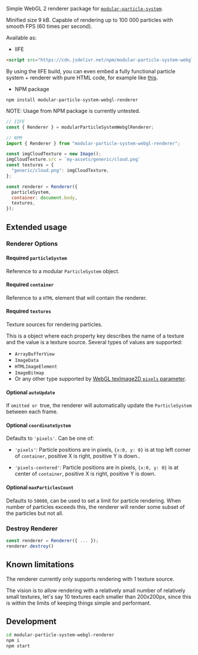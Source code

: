Simple WebGL 2 renderer package for [`modular-particle-system`](https://www.npmjs.com/package/modular-particle-system).

Minified size 9 kB.
Capable of rendering up to 100 000 particles with smooth FPS (60 times per second).

Available as:

- IIFE

```html
<script src="https://cdn.jsdelivr.net/npm/modular-particle-system-webgl-renderer@1.0.0/index.iife.js"></script>
```

By using the IIFE build, you can even embed a fully functional particle system + renderer with pure HTML code, for example like [this](../examples/pure-html/README.md).


- NPM package

`npm install modular-particle-system-webgl-renderer`

NOTE: Usage from NPM package is currently untested.

```js
// IIFE
const { Renderer } = modularParticleSystemWebglRenderer;

// NPM
import { Renderer } from "modular-particle-system-webgl-renderer";

const imgCloudTexture = new Image();
imgCloudTexture.src = `my-assets/generic/cloud.png`
const textures = {
  "generic/cloud.png": imgCloudTexture,
};

const renderer = Renderer({
  particleSystem,
  container: document.body,
  textures,
});
```

## Extended usage

### Renderer Options

#### **Required** `particleSystem`

Reference to a modular `ParticleSystem` object.

#### **Required** `container`

Reference to a `HTML` element that will contain the renderer.

#### **Required** `textures`

Texture sources for rendering particles.

This is a object where each property key describes the name of a texture and the value is a texture source. Several types of values are supported:
- `ArrayBufferView`
- `ImageData`
- `HTMLImageElement`
- `ImageBitmap`
- Or any other type supported by [WebGL texImage2D `pixels` parameter](https://developer.mozilla.org/en-US/docs/Web/API/WebGLRenderingContext/texImage2D).

#### Optional `autoUpdate`

If `omitted or `true, the renderer will automatically update the `ParticleSystem` between each frame. 

#### Optional `coordinateSystem`

Defaults to `'pixels'`. Can be one of:

- `'pixels'`: Particle positions are in pixels, `{x:0, y: 0}` is at top left corner of `container`, positive X is right, positive Y is down..

- `'pixels-centered'`: Particle positions are in pixels, `{x:0, y: 0}` is at center of `container`, positive X is right, positive Y is down.


#### Optional `maxParticlesCount`

Defaults to `50000`, can be used to set a limit for particle rendering.
When number of particles exceeds this, the renderer will render some subset of the particles but not all.

### Destroy Renderer

```js
const renderer = Renderer({ ... });
renderer.destroy()
```

## Known limitations

The renderer currently only supports rendering with 1 texture source.

The vision is to allow rendering with a relatively small number of relatively small textures, let's say 10 textures each smaller than 200x200px, since this is within the limits of keeping things simple and performant.

## Development

```bash
cd modular-particle-system-webgl-renderer
npm i
npm start
```
